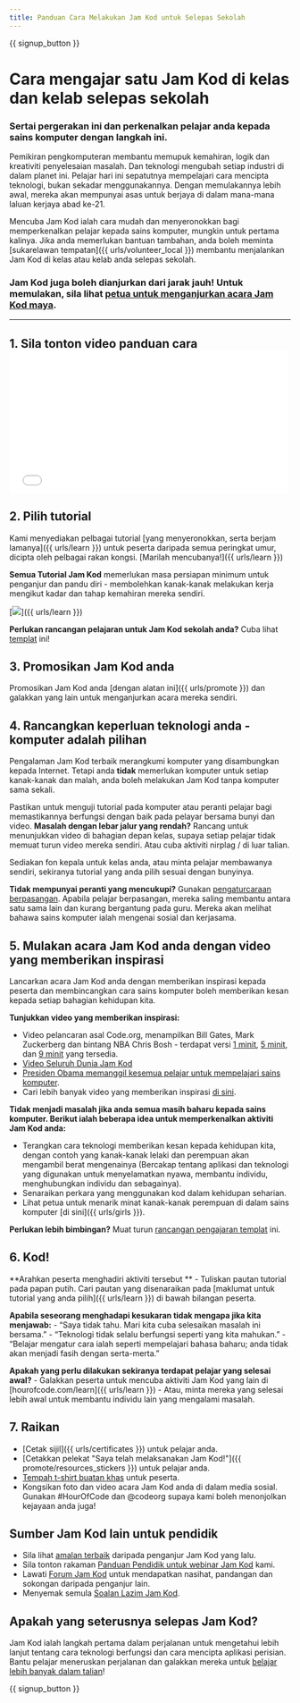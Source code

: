 ```yaml
---
title: Panduan Cara Melakukan Jam Kod untuk Selepas Sekolah
---
```


{{ signup_button }}

# Cara mengajar satu Jam Kod di kelas dan kelab selepas sekolah

### Sertai pergerakan ini dan perkenalkan pelajar anda kepada sains komputer dengan langkah ini.

Pemikiran pengkomputeran membantu memupuk kemahiran, logik dan kreativiti penyelesaian masalah. Dan teknologi mengubah setiap industri di dalam planet ini. Pelajar hari ini sepatutnya mempelajari cara mencipta teknologi, bukan sekadar menggunakannya. Dengan memulakannya lebih awal, mereka akan mempunyai asas untuk berjaya di dalam mana-mana laluan kerjaya abad ke-21.

Mencuba Jam Kod ialah cara mudah dan menyeronokkan bagi memperkenalkan pelajar kepada sains komputer, mungkin untuk pertama kalinya. Jika anda memerlukan bantuan tambahan, anda boleh meminta [sukarelawan tempatan]({{ urls/volunteer_local }}) membantu menjalankan Jam Kod di kelas atau kelab anda selepas sekolah.

### Jam Kod juga boleh dianjurkan dari jarak jauh! Untuk memulakan, sila lihat [petua untuk menganjurkan acara Jam Kod maya](https://hourofcode.com/us/how-to/virtual).

* * *

## 1. Sila tonton video panduan cara <iframe width="500" height="255" src="//www.youtube.com/embed/SrnvvWDm73k" frameborder="0" allowfullscreen></iframe> 

## 2. Pilih tutorial

Kami menyediakan pelbagai tutorial [yang menyeronokkan, serta berjam lamanya]({{ urls/learn }}) untuk peserta daripada semua peringkat umur, dicipta oleh pelbagai rakan kongsi. [Marilah mencubanya!]({{ urls/learn }})

**Semua Tutorial Jam Kod** memerlukan masa persiapan minimum untuk penganjur dan pandu diri - membolehkan kanak-kanak melakukan kerja mengikut kadar dan tahap kemahiran mereka sendiri.

[![](/images/fit-700/tutorials.png)]({{ urls/learn }})

**Perlukan rancangan pelajaran untuk Jam Kod sekolah anda?** Cuba lihat [templat](/files/AfterschoolEducatorLessonPlanOutline.docx) ini!

## 3. Promosikan Jam Kod anda

Promosikan Jam Kod anda [dengan alatan ini]({{ urls/promote }}) dan galakkan yang lain untuk menganjurkan acara mereka sendiri.

## 4. Rancangkan keperluan teknologi anda - komputer adalah pilihan

Pengalaman Jam Kod terbaik merangkumi komputer yang disambungkan kepada Internet. Tetapi anda **tidak** memerlukan komputer untuk setiap kanak-kanak dan malah, anda boleh melakukan Jam Kod tanpa komputer sama sekali.

Pastikan untuk menguji tutorial pada komputer atau peranti pelajar bagi memastikannya berfungsi dengan baik pada pelayar bersama bunyi dan video. **Masalah dengan lebar jalur yang rendah?** Rancang untuk menunjukkan video di bahagian depan kelas, supaya setiap pelajar tidak memuat turun video mereka sendiri. Atau cuba aktiviti nirplag / di luar talian.

Sediakan fon kepala untuk kelas anda, atau minta pelajar membawanya sendiri, sekiranya tutorial yang anda pilih sesuai dengan bunyinya.

**Tidak mempunyai peranti yang mencukupi?** Gunakan [pengaturcaraan berpasangan](https://www.youtube.com/watch?v=vgkahOzFH2Q). Apabila pelajar berpasangan, mereka saling membantu antara satu sama lain dan kurang bergantung pada guru. Mereka akan melihat bahawa sains komputer ialah mengenai sosial dan kerjasama.

## 5. Mulakan acara Jam Kod anda dengan video yang memberikan inspirasi

Lancarkan acara Jam Kod anda dengan memberikan inspirasi kepada peserta dan membincangkan cara sains komputer boleh memberikan kesan kepada setiap bahagian kehidupan kita.

**Tunjukkan video yang memberikan inspirasi:**

- Video pelancaran asal Code.org, menampilkan Bill Gates, Mark Zuckerberg dan bintang NBA Chris Bosh - terdapat versi [1 minit](https://www.youtube.com/watch?v=qYZF6oIZtfc), [5 minit](https://www.youtube.com/watch?v=nKIu9yen5nc), dan [9 minit](https://www.youtube.com/watch?v=dU1xS07N-FA) yang tersedia.
- [Video Seluruh Dunia Jam Kod](https://www.youtube.com/watch?v=KsOIlDT145A)
- [Presiden Obama memanggil kesemua pelajar untuk mempelajari sains komputer](https://www.youtube.com/watch?v=6XvmhE1J9PY).
- Cari lebih banyak video yang memberikan inspirasi [di sini](https://www.youtube.com/playlist?list=PLzdnOPI1iJNfpD8i4Sx7U0y2MccnrNZuP).

**Tidak menjadi masalah jika anda semua masih baharu kepada sains komputer. Berikut ialah beberapa idea untuk memperkenalkan aktiviti Jam Kod anda:**

- Terangkan cara teknologi memberikan kesan kepada kehidupan kita, dengan contoh yang kanak-kanak lelaki dan perempuan akan mengambil berat mengenainya (Bercakap tentang aplikasi dan teknologi yang digunakan untuk menyelamatkan nyawa, membantu individu, menghubungkan individu dan sebagainya).
- Senaraikan perkara yang menggunakan kod dalam kehidupan seharian.
- Lihat petua untuk menarik minat kanak-kanak perempuan di dalam sains komputer [di sini]({{ urls/girls }}).

**Perlukan lebih bimbingan?** Muat turun [rancangan pengajaran templat](/files/AfterschoolEducatorLessonPlanOutline.docx) ini.

## 6. Kod!

**Arahkan peserta menghadiri aktiviti tersebut ** - Tuliskan pautan tutorial pada papan putih. Cari pautan yang disenaraikan pada [maklumat untuk tutorial yang anda pilih]({{ urls/learn }}) di bawah bilangan peserta.

**Apabila seseorang menghadapi kesukaran tidak mengapa jika kita menjawab:** - “Saya tidak tahu. Mari kita cuba selesaikan masalah ini bersama.” - “Teknologi tidak selalu berfungsi seperti yang kita mahukan.” - “Belajar mengatur cara ialah seperti mempelajari bahasa baharu; anda tidak akan menjadi fasih dengan serta-merta.”

**Apakah yang perlu dilakukan sekiranya terdapat pelajar yang selesai awal?** - Galakkan peserta untuk mencuba aktiviti Jam Kod yang lain di [hourofcode.com/learn]({{ urls/learn }}) - Atau, minta mereka yang selesai lebih awal untuk membantu individu lain yang mengalami masalah.

## 7. Raikan

- [Cetak sijil]({{ urls/certificates }}) untuk pelajar anda.
- [Cetakkan pelekat "Saya telah melaksanakan Jam Kod!"]({{ promote/resources_stickers }}) untuk pelajar anda.
- [Tempah t-shirt buatan khas](http://blog.code.org/post/132608499493/hour-of-code-shirts-and-more) untuk peserta.
- Kongsikan foto dan video acara Jam Kod anda di dalam media sosial. Gunakan #HourOfCode dan @codeorg supaya kami boleh menonjolkan kejayaan anda juga!

## Sumber Jam Kod lain untuk pendidik

- Sila lihat [amalan terbaik](http://www.slideshare.net/TeachCode/hour-of-code-best-practices-for-successful-educators-51273466) daripada penganjur Jam Kod yang lalu.
- Sila tonton rakaman [Panduan Pendidik untuk webinar Jam Kod](https://youtu.be/EJeMeSW2-Mw) kami.
- Lawati [Forum Jam Kod](http://forum.code.org/c/plc/hour-of-code) untuk mendapatkan nasihat, pandangan dan sokongan daripada penganjur lain.
- Menyemak semula [Soalan Lazim Jam Kod](https://support.code.org/hc/en-us/categories/200147083-Hour-of-Code).

## Apakah yang seterusnya selepas Jam Kod?

Jam Kod ialah langkah pertama dalam perjalanan untuk mengetahui lebih lanjut tentang cara teknologi berfungsi dan cara mencipta aplikasi perisian. Bantu pelajar meneruskan perjalanan dan galakkan mereka untuk [belajar lebih banyak dalam talian](/beyond)!

{{ signup_button }}